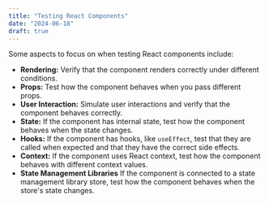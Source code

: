 ```yaml
---
title: "Testing React Components"
date: "2024-06-18"
draft: true
---
```


Some aspects to focus on when testing React components include:

- **Rendering:** Verify that the component renders correctly under different conditions.
- **Props:** Test how the component behaves when you pass different props.
- **User Interaction:** Simulate user interactions and verify that the component behaves correctly.
- **State:** If the component has internal state, test how the component behaves when the state changes.
- **Hooks:** If the component has hooks, like `useEffect`, test that they are called when expected and that they have the correct side effects.
- **Context:** If the component uses React context, test how the component behaves with different context values.
- **State Management Libraries** If the component is connected to a state management library store, test how the component behaves when the store's state changes.
